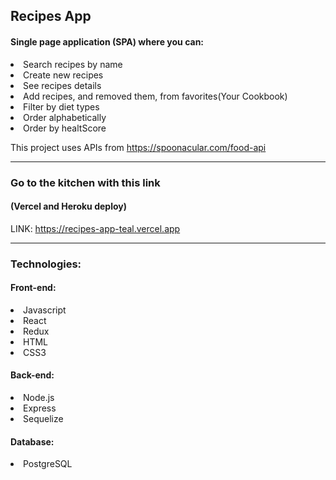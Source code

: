 
## Recipes App

#### Single page application (SPA) where you can:
 <li>Search recipes by name</li>
 <li>Create new recipes</li>
 <li>See recipes details</li>
 <li>Add recipes, and removed them, from favorites(Your Cookbook)</li>
 <li>Filter by diet types</li>
 <li>Order alphabetically</li>
 <li>Order by healtScore</li>
 
This project uses APIs from https://spoonacular.com/food-api

---

### Go to the kitchen with this link
#### (Vercel and Heroku deploy)
LINK: https://recipes-app-teal.vercel.app

---

### Technologies:
#### Front-end:
<li>Javascript</li>
<li>React</li>
<li>Redux</li>
<li>HTML</li>
<li>CSS3</li>

#### Back-end:
<li>Node.js</li>
<li>Express</li>
<li>Sequelize</li>

#### Database:
<li>PostgreSQL</li>
